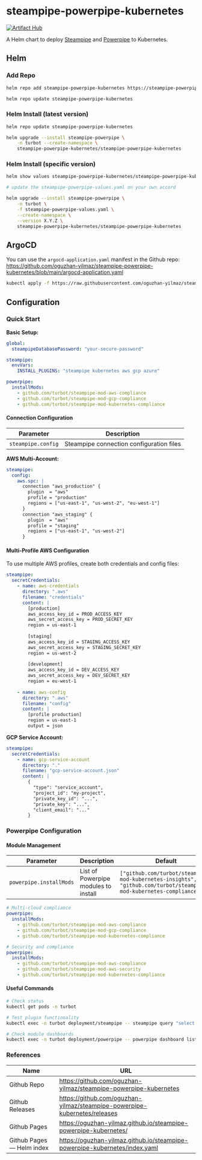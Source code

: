 # steampipe-powerpipe-kubernetes

[![Artifact Hub](https://img.shields.io/endpoint?url=https://artifacthub.io/badge/repository/steampipe-powerpipe-kubernetes)](https://artifacthub.io/packages/helm/steampipe-powerpipe-kubernetes/steampipe-powerpipe-kubernetes)


A Helm chart to deploy [Steampipe](https://steampipe.io/) and [Powerpipe](https://powerpipe.io/) to Kubernetes.

## Helm

### Add Repo

```bash
helm repo add steampipe-powerpipe-kubernetes https://steampipe-powerpipe-kubernetes.github.io/steampipe-powerpipe-kubernetes
```

```bash
helm repo update steampipe-powerpipe-kubernetes
```

### Helm Install (latest version)

```bash
helm repo update steampipe-powerpipe-kubernetes

helm upgrade --install steampipe-powerpipe \
    -n turbot --create-namespace \
    steampipe-powerpipe-kubernetes/steampipe-powerpipe-kubernetes
```

### Helm Install (specific version)

```bash
helm show values steampipe-powerpipe-kubernetes/steampipe-powerpipe-kubernetes --version X.Y.Z > steampipe-powerpipe-values.yaml

# update the steampipe-powerpipe-values.yaml on your own accord

helm upgrade --install steampipe-powerpipe \
    -n turbot \
    -f steampipe-powerpipe-values.yaml \
    --create-namespace \
    --version X.Y.Z \
    steampipe-powerpipe-kubernetes/steampipe-powerpipe-kubernetes
```

## ArgoCD

You can use the `argocd-application.yaml` manifest in the Github repo: <https://github.com/oguzhan-yilmaz/steampipe-powerpipe-kubernetes/blob/main/argocd-application.yaml>

```bash
kubectl apply -f https://raw.githubusercontent.com/oguzhan-yilmaz/steampipe-powerpipe-kubernetes/refs/heads/main/argocd-application.yaml
```

## Configuration

### Quick Start

**Basic Setup:**

```yaml
global:
  steampipeDatabasePassword: "your-secure-password"

steampipe:
  envVars:
    INSTALL_PLUGINS: "steampipe kubernetes aws gcp azure"

powerpipe:
  installMods:
    - github.com/turbot/steampipe-mod-aws-compliance
    - github.com/turbot/steampipe-mod-gcp-compliance
    - github.com/turbot/steampipe-mod-kubernetes-compliance
```


#### Connection Configuration

| Parameter | Description |
|-----------|-------------|
| `steampipe.config` | Steampipe connection configuration files |

**AWS Multi-Account:**
```yaml
steampipe:
  config:
    aws.spc: |
      connection "aws_production" {
        plugin  = "aws"
        profile = "production"
        regions = ["us-east-1", "us-west-2", "eu-west-1"]
      }
      connection "aws_staging" {
        plugin  = "aws"
        profile = "staging"
        regions = ["us-east-1", "us-west-2"]
      }
```

#### Multi-Profile AWS Configuration

To use multiple AWS profiles, create both credentials and config files:

```yaml
steampipe:
  secretCredentials:
    - name: aws-credentials
      directory: ".aws"
      filename: "credentials"
      content: |
        [production]
        aws_access_key_id = PROD_ACCESS_KEY
        aws_secret_access_key = PROD_SECRET_KEY
        region = us-east-1
        
        [staging]
        aws_access_key_id = STAGING_ACCESS_KEY
        aws_secret_access_key = STAGING_SECRET_KEY
        region = us-west-2
        
        [development]
        aws_access_key_id = DEV_ACCESS_KEY
        aws_secret_access_key = DEV_SECRET_KEY
        region = eu-west-1
    
    - name: aws-config
      directory: ".aws"
      filename: "config"
      content: |
        [profile production]
        region = us-east-1
        output = json
```

**GCP Service Account:**
```yaml
steampipe:
  secretCredentials:
    - name: gcp-service-account
      directory: "."
      filename: "gcp-service-account.json"
      content: |
        {
          "type": "service_account",
          "project_id": "my-project",
          "private_key_id": "...",
          "private_key": "...",
          "client_email": "..."
        }
```

### Powerpipe Configuration

#### Module Management

| Parameter | Description | Default |
|-----------|-------------|---------|
| `powerpipe.installMods` | List of Powerpipe modules to install | `["github.com/turbot/steampipe-mod-kubernetes-insights", "github.com/turbot/steampipe-mod-kubernetes-compliance"]` |

```yaml
# Multi-cloud compliance
powerpipe:
  installMods:
    - github.com/turbot/steampipe-mod-aws-compliance
    - github.com/turbot/steampipe-mod-gcp-compliance
    - github.com/turbot/steampipe-mod-kubernetes-compliance

# Security and compliance
powerpipe:
  installMods:
    - github.com/turbot/steampipe-mod-aws-compliance
    - github.com/turbot/steampipe-mod-aws-security
    - github.com/turbot/steampipe-mod-kubernetes-compliance
```

#### Useful Commands

```bash
# Check status
kubectl get pods -n turbot

# Test plugin functionality
kubectl exec -n turbot deployment/steampipe -- steampipe query "select * from aws_ec2_instance"

# Check module dashboards
kubectl exec -n turbot deployment/powerpipe -- powerpipe dashboard list
```

### References

| Name                      | URL                                                                          |
| ------------------------- | ---------------------------------------------------------------------------- |
| Github Repo               | <https://github.com/oguzhan-yilmaz/steampipe-powerpipe-kubernetes>           |
| Github Releases           | <https://github.com/oguzhan-yilmaz/steampipe-powerpipe-kubernetes/releases>  |
| Github Pages              | <https://oguzhan-yilmaz.github.io/steampipe-powerpipe-kubernetes/>           |
| Github Pages — Helm index | <https://oguzhan-yilmaz.github.io/steampipe-powerpipe-kubernetes/index.yaml> |
